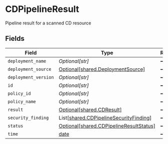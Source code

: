 # CDPipelineResult

Pipeline result for a scanned CD resource


## Fields

| Field                                                                                      | Type                                                                                       | Required                                                                                   | Description                                                                                |
| ------------------------------------------------------------------------------------------ | ------------------------------------------------------------------------------------------ | ------------------------------------------------------------------------------------------ | ------------------------------------------------------------------------------------------ |
| `deployment_name`                                                                          | *Optional[str]*                                                                            | :heavy_minus_sign:                                                                         | N/A                                                                                        |
| `deployment_source`                                                                        | [Optional[shared.DeploymentSource]](../../models/shared/deploymentsource.md)               | :heavy_minus_sign:                                                                         | N/A                                                                                        |
| `deployment_version`                                                                       | *Optional[str]*                                                                            | :heavy_minus_sign:                                                                         | N/A                                                                                        |
| `id`                                                                                       | *Optional[str]*                                                                            | :heavy_minus_sign:                                                                         | N/A                                                                                        |
| `policy_id`                                                                                | *Optional[str]*                                                                            | :heavy_minus_sign:                                                                         | N/A                                                                                        |
| `policy_name`                                                                              | *Optional[str]*                                                                            | :heavy_minus_sign:                                                                         | N/A                                                                                        |
| `result`                                                                                   | [Optional[shared.CDResult]](../../models/shared/cdresult.md)                               | :heavy_minus_sign:                                                                         | N/A                                                                                        |
| `security_finding`                                                                         | List[[shared.CDPipelineSecurityFinding](../../models/shared/cdpipelinesecurityfinding.md)] | :heavy_minus_sign:                                                                         | N/A                                                                                        |
| `status`                                                                                   | [Optional[shared.CDPipelineResultStatus]](../../models/shared/cdpipelineresultstatus.md)   | :heavy_minus_sign:                                                                         | N/A                                                                                        |
| `time`                                                                                     | [date](https://docs.python.org/3/library/datetime.html#date-objects)                       | :heavy_minus_sign:                                                                         | N/A                                                                                        |